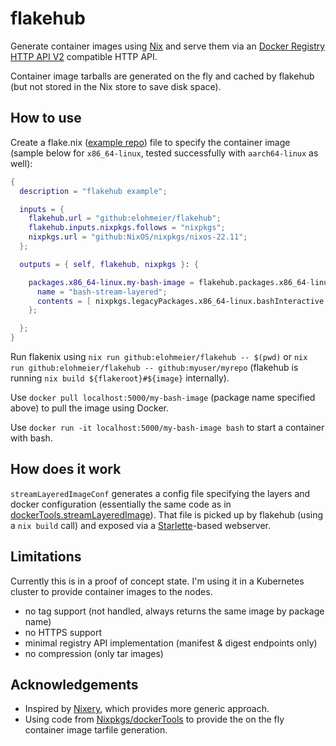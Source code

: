 # flakehub

Generate container images using [Nix](https://nixos.org) and serve them via an [Docker Registry HTTP API V2](https://docs.docker.com/registry/spec/api/) compatible HTTP API.

Container image tarballs are generated on the fly and cached by flakehub (but not stored in the Nix store to save disk space).


## How to use

Create a flake.nix ([example repo](https://github.com/elohmeier/flakehub-example)) file to specify the container image (sample below for `x86_64-linux`, tested successfully with `aarch64-linux` as well):

```nix
{
  description = "flakehub example";

  inputs = {
    flakehub.url = "github:elohmeier/flakehub";
    flakehub.inputs.nixpkgs.follows = "nixpkgs";
    nixpkgs.url = "github:NixOS/nixpkgs/nixos-22.11";
  };

  outputs = { self, flakehub, nixpkgs }: {

    packages.x86_64-linux.my-bash-image = flakehub.packages.x86_64-linux.flakehubTools.streamLayeredImageConf {
      name = "bash-stream-layered";
      contents = [ nixpkgs.legacyPackages.x86_64-linux.bashInteractive ];
    };

  };
}
```

Run flakenix using `nix run github:elohmeier/flakehub -- $(pwd)` or `nix run github:elohmeier/flakehub -- github:myuser/myrepo` (flakehub is running `nix build ${flakeroot}#${image}` internally).

Use `docker pull localhost:5000/my-bash-image` (package name specified above) to pull the image using Docker.

Use `docker run -it localhost:5000/my-bash-image bash` to start a container with bash.


## How does it work

`streamLayeredImageConf` generates a config file specifying the layers and docker configuration (essentially the same code as in [dockerTools.streamLayeredImage](https://github.com/NixOS/nixpkgs/blob/379ab86ded0f5bb7b5f0b7d8d6c7d9b1e15b80da/pkgs/build-support/docker/default.nix#L830)). That file is picked up by flakehub (using a `nix build` call) and exposed via a [Starlette](https://www.starlette.io/)-based webserver.


## Limitations

Currently this is in a proof of concept state. I'm using it in a Kubernetes cluster to provide container images to the nodes.

- no tag support (not handled, always returns the same image by package name)
- no HTTPS support
- minimal registry API implementation (manifest & digest endpoints only)
- no compression (only tar images)


## Acknowledgements

- Inspired by [Nixery](https://github.com/tazjin/nixery), which provides more generic approach.
- Using code from [Nixpkgs/dockerTools](https://github.com/NixOS/nixpkgs/blob/379ab86ded0f5bb7b5f0b7d8d6c7d9b1e15b80da/pkgs/build-support/docker/default.nix#L830) to provide the on the fly container image tarfile generation.


